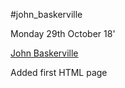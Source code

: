 #john_baskerville

Monday 29th October 18'

[John Baskerville](https://jasminwiniarski.github.io/john_baskerville/john_baskerville1.html)

Added first HTML page

